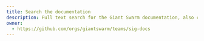 ```yaml
---
title: Search the documentation
description: Full text search for the Giant Swarm documentation, also covering the REST API documentation and release notes.
owner:
  - https://github.com/orgs/giantswarm/teams/sig-docs
---
```

